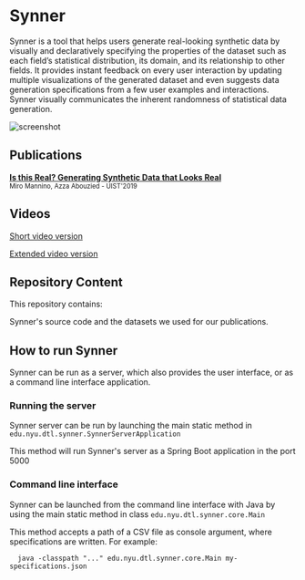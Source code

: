 # Synner

Synner is a tool that helps users generate real-looking synthetic data by visually and declaratively specifying the 
properties of the dataset such as each field’s statistical distribution, its domain, and its relationship to other fields. 
It provides instant feedback on every user interaction by updating multiple visualizations of the generated dataset and 
even suggests data generation specifications from a few user examples and interactions. Synner visually communicates 
the inherent randomness of statistical data generation. 

![screenshot](https://github.com/miromannino/synner/blob/resources/synner-screenshot.png)


## Publications

**[Is this Real? Generating Synthetic Data that Looks Real](https://github.com/dtl-nyuad/synner/raw/resources/Synner-UIST2019.pdf)**
<br/>
<span style="font-size:80%">Miro Mannino, Azza Abouzied - UIST'2019</span>

## Videos

[Short video version](https://youtu.be/ez2Tge5Bf2M)

[Extended video version](https://youtu.be/BH9tiuoayp0)

## Repository Content

This repository contains:

Synner's source code and the datasets we used for our publications.

## How to run Synner

Synner can be run as a server, which also provides the user interface, or as a command line interface application.


### Running the server

Synner server can be run by launching the main static method in `edu.nyu.dtl.synner.SynnerServerApplication`

This method will run Synner's server as a Spring Boot application in the port 5000


### Command line interface

Synner can be launched from the command line interface with Java by using the main static method in 
class `edu.nyu.dtl.synner.core.Main`

This method accepts a path of a CSV file as console argument, where specifications are written. For example:

```
  java -classpath "..." edu.nyu.dtl.synner.core.Main my-specifications.json
```




